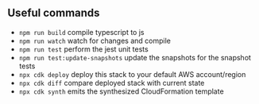 ## Useful commands

* `npm run build`   compile typescript to js
* `npm run watch`   watch for changes and compile
* `npm run test`    perform the jest unit tests
* `npm run test:update-snapshots` update the snapshots for the snapshot tests  
* `npx cdk deploy`  deploy this stack to your default AWS account/region
* `npx cdk diff`    compare deployed stack with current state
* `npx cdk synth`   emits the synthesized CloudFormation template
